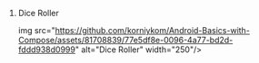 1. Dice Roller

   img src="https://github.com/korniykom/Android-Basics-with-Compose/assets/81708839/77e5df8e-0096-4a77-bd2d-fddd938d0999" alt="Dice Roller" width="250"/>
